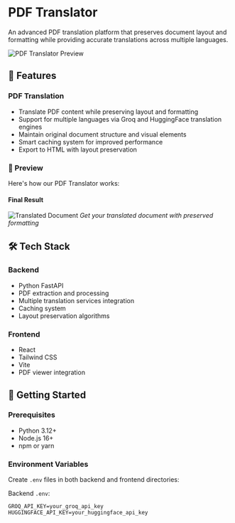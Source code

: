 # PDF Translator

An advanced PDF translation platform that preserves document layout and formatting while providing accurate translations across multiple languages.

![PDF Translator Preview](https://raw.githubusercontent.com/username/pdf-translator/main/preview.png)

## 🚀 Features

### PDF Translation
- Translate PDF content while preserving layout and formatting
- Support for multiple languages via Groq and HuggingFace translation engines
- Maintain original document structure and visual elements
- Smart caching system for improved performance
- Export to HTML with layout preservation

### 📸 Preview

Here's how our PDF Translator works:


#### Final Result
![Translated Document](https://raw.githubusercontent.com/username/pdf-translator/main/docs/translated-doc.png)
*Get your translated document with preserved formatting*

## 🛠️ Tech Stack

### Backend
- Python FastAPI
- PDF extraction and processing
- Multiple translation services integration
- Caching system
- Layout preservation algorithms

### Frontend
- React
- Tailwind CSS
- Vite
- PDF viewer integration

## 🚀 Getting Started

### Prerequisites
- Python 3.12+
- Node.js 16+
- npm or yarn



### Environment Variables
Create `.env` files in both backend and frontend directories:

Backend `.env`:
```
GROQ_API_KEY=your_groq_api_key
HUGGINGFACE_API_KEY=your_huggingface_api_key
```
